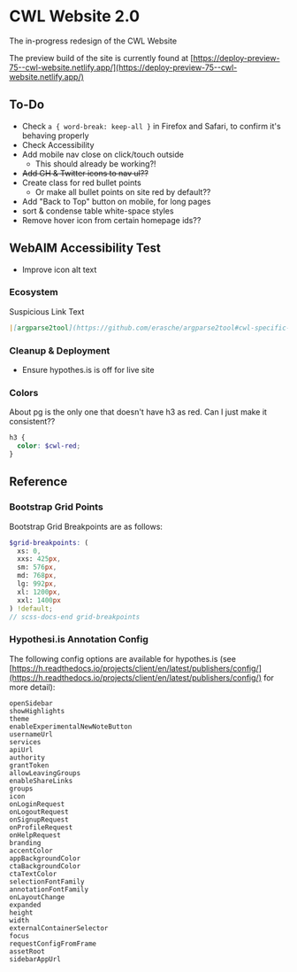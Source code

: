 # CWL Website 2.0

The in-progress redesign of the CWL Website

The preview build of the site is currently found at [https://deploy-preview-75--cwl-website.netlify.app/](https://deploy-preview-75--cwl-website.netlify.app/)

## To-Do

* Check `a { word-break: keep-all }` in Firefox and Safari, to confirm it's behaving properly
* Check Accessibility
* Add mobile nav close on click/touch outside
  * This should already be working?!
* ~~Add GH & Twitter icons to nav ul??~~
* Create class for red bullet points
  - Or make all bullet points on site red by default??
* Add "Back to Top" button on mobile, for long pages
* sort & condense table white-space styles
* Remove hover icon from certain homepage ids??

## WebAIM Accessibility Test

* Improve icon alt text

### Ecosystem

Suspicious Link Text

```md
|[argparse2tool](https://github.com/erasche/argparse2tool#cwl-specific-functionality) |Generate CWL CommandLineTool wrappers (and/or Galaxy tool descriptions) from Python programs that use argparse.  Also supports the [click](http://click.pocoo.org/5/) argument parser.|
```

### Cleanup & Deployment

* Ensure hypothes.is is off for live site

### Colors

About pg is the only one that doesn't have h3 as red. Can I just make it consistent??

```scss
h3 {
  color: $cwl-red;
}
```

## Reference

### Bootstrap Grid Points

Bootstrap Grid Breakpoints are as follows:

```scss
$grid-breakpoints: (
  xs: 0,
  xxs: 425px,
  sm: 576px,
  md: 768px,
  lg: 992px,
  xl: 1200px,
  xxl: 1400px
) !default;
// scss-docs-end grid-breakpoints
```

### Hypothesi.is Annotation Config

The following config options are available for hypothes.is (see [https://h.readthedocs.io/projects/client/en/latest/publishers/config/](https://h.readthedocs.io/projects/client/en/latest/publishers/config/) for more detail):

```
openSidebar
showHighlights
theme
enableExperimentalNewNoteButton
usernameUrl
services
apiUrl
authority
grantToken
allowLeavingGroups
enableShareLinks
groups
icon
onLoginRequest
onLogoutRequest
onSignupRequest
onProfileRequest
onHelpRequest
branding
accentColor
appBackgroundColor
ctaBackgroundColor
ctaTextColor
selectionFontFamily
annotationFontFamily
onLayoutChange
expanded
height
width
externalContainerSelector
focus
requestConfigFromFrame
assetRoot
sidebarAppUrl
```
